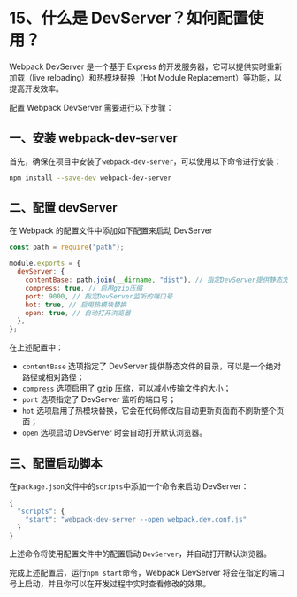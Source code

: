 # 15、什么是 DevServer？如何配置使用？

Webpack DevServer 是一个基于 Express 的开发服务器，它可以提供实时重新加载（live reloading）和热模块替换（Hot Module Replacement）等功能，以提高开发效率。

配置 Webpack DevServer 需要进行以下步骤：

## 一、安装 webpack-dev-server

首先，确保在项目中安装了`webpack-dev-server`，可以使用以下命令进行安装：

```bash
npm install --save-dev webpack-dev-server
```

## 二、配置 devServer

在 Webpack 的配置文件中添加如下配置来启动 DevServer

```javascript
const path = require("path");

module.exports = {
  devServer: {
    contentBase: path.join(__dirname, "dist"), // 指定DevServer提供静态文件的目录
    compress: true, // 启用gzip压缩
    port: 9000, // 指定DevServer监听的端口号
    hot: true, // 启用热模块替换
    open: true, // 自动打开浏览器
  },
};
```

在上述配置中：

- `contentBase` 选项指定了 DevServer 提供静态文件的目录，可以是一个绝对路径或相对路径；
- `compress` 选项启用了 gzip 压缩，可以减小传输文件的大小；
- `port` 选项指定了 DevServer 监听的端口号；
- `hot` 选项启用了热模块替换，它会在代码修改后自动更新页面而不刷新整个页面；
- `open` 选项启动 DevServer 时会自动打开默认浏览器。

## 三、配置启动脚本

在`package.json`文件中的`scripts`中添加一个命令来启动 DevServer：

```js
{
  "scripts": {
    "start": "webpack-dev-server --open webpack.dev.conf.js"
  }
}
```

上述命令将使用配置文件中的配置启动 `DevServer`，并自动打开默认浏览器。

完成上述配置后，运行`npm start`命令，Webpack DevServer 将会在指定的端口号上启动，并且你可以在开发过程中实时查看修改的效果。
